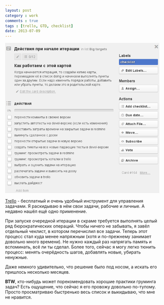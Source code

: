 ```yaml
---
layout: post
category : work
comments : true
tags : [trello, GTD, checklist]
date: 2013-07-09
---
```


![pic](/images/trello-checklist.png)

[Trello](https://trello.com) - бесплатный и очень удобный инструмент для управления задачами. Я раскидываю в нём свои задачи, рабочие и личные. А недавно нашёл ещё одно применение.

При запуске очередной итерации в скраме требуется выполнять целый ряд бюрократических операций. Чтобы ничего не забывать, я завёл отдельный чеклист, в котором перечислил все задачи. Теперь этот процесс стал куда менее напряжным (хотя и по-прежнему занимает довольно много времени). Не нужно каждый раз напрягать память и вспоминать, всё ли ты сделал. Более того, сейчас я могу легко тюнить процесс: менять очерёдность шагов, добавлять новые, убирать ненужные.

Даже немного удивительно, что решение было под носом, а искать его пришлось несколько месяцев.

**BTW**, кто-нибудь может порекомендовать хорошие практики груминга задач? Есть ощущение, что сейчас я его провожу довольно по-тупому. Просто просматриваю быстренько весь список и выкидываю, что мне не нравится.
